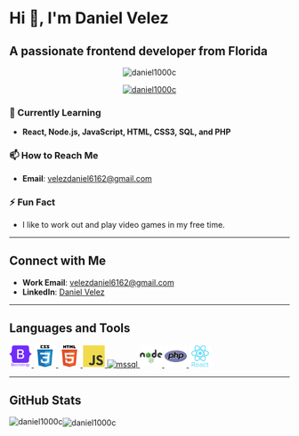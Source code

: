 # Hi 👋, I'm Daniel Velez

## A passionate frontend developer from Florida

<p align="center">
  <img src="https://komarev.com/ghpvc/?username=daniel1000c&label=Profile%20views&color=0e75b6&style=flat" alt="daniel1000c" />
</p>

<p align="center">
  <a href="https://github.com/ryo-ma/github-profile-trophy">
    <img src="https://github-profile-trophy.vercel.app/?username=daniel1000c" alt="daniel1000c" />
  </a>
</p>

### 🌱 Currently Learning

- **React, Node.js, JavaScript, HTML, CSS3, SQL, and PHP**

### 📫 How to Reach Me

- **Email**: [velezdaniel6162@gmail.com](mailto:velezdaniel6162@gmail.com)

### ⚡ Fun Fact

- I like to work out and play video games in my free time.

---

## Connect with Me

<!-- Add social media links or additional contact methods here -->
- **Work Email**: [velezdaniel6162@gmail.com](mailto:velezdaniel6162@gmail.com)
- **LinkedIn**: [Daniel Velez](https://www.linkedin.com/in/daniel-velez-b17748286/)

---

## Languages and Tools

<p align="left">
  <a href="https://getbootstrap.com" target="_blank" rel="noreferrer">
    <img src="https://raw.githubusercontent.com/devicons/devicon/master/icons/bootstrap/bootstrap-plain-wordmark.svg" alt="bootstrap" width="40" height="40" />
  </a>
  <a href="https://www.w3schools.com/css/" target="_blank" rel="noreferrer">
    <img src="https://raw.githubusercontent.com/devicons/devicon/master/icons/css3/css3-original-wordmark.svg" alt="css3" width="40" height="40" />
  </a>
  <a href="https://www.w3.org/html/" target="_blank" rel="noreferrer">
    <img src="https://raw.githubusercontent.com/devicons/devicon/master/icons/html5/html5-original-wordmark.svg" alt="html5" width="40" height="40" />
  </a>
  <a href="https://developer.mozilla.org/en-US/docs/Web/JavaScript" target="_blank" rel="noreferrer">
    <img src="https://raw.githubusercontent.com/devicons/devicon/master/icons/javascript/javascript-original.svg" alt="javascript" width="40" height="40" />
  </a>
  <a href="https://www.microsoft.com/en-us/sql-server" target="_blank" rel="noreferrer">
    <img src="https://www.svgrepo.com/show/303229/microsoft-sql-server-logo.svg" alt="mssql" width="40" height="40" />
  </a>
  <a href="https://nodejs.org" target="_blank" rel="noreferrer">
    <img src="https://raw.githubusercontent.com/devicons/devicon/master/icons/nodejs/nodejs-original-wordmark.svg" alt="nodejs" width="40" height="40" />
  </a>
  <a href="https://www.php.net" target="_blank" rel="noreferrer">
    <img src="https://raw.githubusercontent.com/devicons/devicon/master/icons/php/php-original.svg" alt="php" width="40" height="40" />
  </a>
  <a href="https://reactjs.org/" target="_blank" rel="noreferrer">
    <img src="https://raw.githubusercontent.com/devicons/devicon/master/icons/react/react-original-wordmark.svg" alt="react" width="40" height="40" />
  </a>
</p>

---

## GitHub Stats

<p>
  <img align="left" src="https://github-readme-stats.vercel.app/api/top-langs?username=daniel1000c&show_icons=true&locale=en&layout=compact" alt="daniel1000c" />
</p>

<p>
  <img align="center" src="https://github-readme-stats.vercel.app/api?username=daniel1000c&show_icons=true&locale=en" alt="daniel1000c" />
</p>